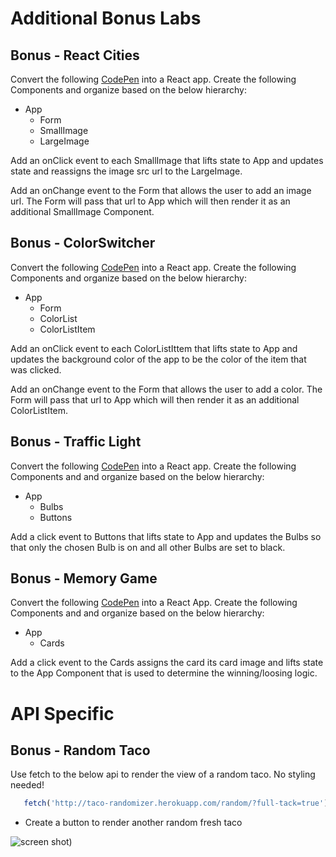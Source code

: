 # Additional Bonus Labs

## Bonus - React Cities

Convert the following [CodePen](https://codepen.io/jkeohan/pen/850f8454693590e9772f8d0f6c2f44c8) into a React app.  Create the following Components and organize based on the below hierarchy:

- App
  - Form
  - SmallImage
  - LargeImage
 
Add an onClick event to each SmallImage that lifts state to App and updates state and reassigns the image src url to the LargeImage. 
 
Add an onChange event to the Form that allows the user to add an image url.  The Form will pass that url to App which will then render it as an additional SmallImage Component.

## Bonus - ColorSwitcher

Convert the following [CodePen](https://codepen.io/jkeohan/pen/abvjvpr?editors=1010) into a React app.  Create the following Components and organize based on the below hierarchy:

- App
  - Form
  - ColorList
  - ColorListItem
 
Add an onClick event to each ColorListIttem that lifts state to App and updates the background color of the app to be the color of the item that was clicked.
 
Add an onChange event to the Form that allows the user to add a color.  The Form will pass that url to App which will then render it as an additional ColorListItem.

## Bonus - Traffic Light

Convert the following [CodePen](https://codepen.io/jkeohan/pen/MWYEyMV?editors=1010) into a React app.  Create the following Components and and organize based on the below hierarchy:

- App
  - Bulbs
  - Buttons
  
Add a click event to Buttons that lifts state to App and updates the Bulbs so that only the chosen Bulb is on and all other Bulbs are set to black. 

## Bonus - Memory Game

Convert the following [CodePen](https://codepen.io/jkeohan/pen/opvVGN?editors=0010) into a React App. Create the following Components and and organize based on the below hierarchy:

- App
  - Cards

Add a click event to the Cards assigns the card its card image and lifts state to the App Component that is used to determine the winning/loosing logic. 

# API Specific

## Bonus - Random Taco

Use fetch to the below api to render the view of a random taco. No styling needed!

```js
   fetch('http://taco-randomizer.herokuapp.com/random/?full-tack=true')
```

- Create a button to render another random fresh taco

![screen shot](https://i.imgur.com/1HbPnjB.png))




 
